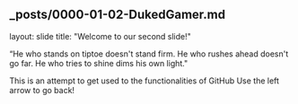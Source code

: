 _posts/0000-01-02-DukedGamer.md
---
layout: slide
title: "Welcome to our second slide!"

“He who stands on tiptoe
doesn't stand firm.
He who rushes ahead
doesn't go far.
He who tries to shine
dims his own light."

This is an attempt to get used to the functionalities of GitHub
Use the left arrow to go back!
